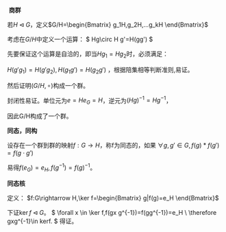 ​
**商群**

若$H\triangleleft G$，定义$G/H=\begin{Bmatrix} g_1H,g_2H,...g_kH \end{Bmatrix}$

考虑在$G/H$中定义一个运算：
$
 Hg\circ H g'=H(gg')
$

先要保证这个运算是自洽的，即当$Hg_1=Hg_2$时，必须满足：

$H(g'g_1)=H(g'g_2),H(g_1g')=H(g_2g')$
，根据陪集相等判断准则,易证。

然后证明$(G/H,\circ)$构成一个群。

封闭性易证。单位元为$e=He_G=H$，逆元为$(Hg)^{-1}=Hg^{-1}$，

因此G/H构成了一个群。

**同态，同构**

设存在一个群到群的映射$f:G\rightarrow H$，称f为同态的，如果
$\forall g,g'\in G,f(g)*f(g')=f(g\cdot g')$

易得$f(e_G)=e_H,f(g^{-1})=f(g)^{-1}$。

**同态核**

定义：
$f:G\rightarrow H,\ker f=\begin{Bmatrix} g|f(g)=e_H \end{Bmatrix}$

下证$\ker f \triangleleft G$。
$
\forall x \in \ker f,f(gx g^{-1})=f(gg^{-1})=e_H
\\
\therefore gxg^{-1}\in kerf.
$
得证。

​